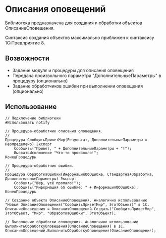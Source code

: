# Описания оповещений

Библиотека предназначена для создания и обработки объектов ОписаниеОповещения.

Синтаксис создания объектов максимально приближен к синтаксису 1С:Предприятие 8.

## Возвожности

* Задание модуля и процедуры для описания оповещения
* Передача произвольного параметра "ДополнительныеПараметры" в процедуру (опционально)
* Задание обработчиков ошибки при выполнении оповещения (опционально)

## Использование

```bsl
// Подключение библиотеки
#Использовать notify

// Процедура-обработчик описания оповещения.
//
Процедура СообщитьПриветМир(Результат, ДополнительныеПараметры = Неопределено) Экспорт
    Сообщить("Привет, " + ДополнительныеПараметры + "!");
    ВызватьИсключение "Что-то произошло!";
КонецПроцедуры

// Процедура-обработчик ошибки.
//
Процедура ОбработкаОшибки(ИнформацияОбОшибке, СтандартнаяОбработка, ДополнительныеПараметры) Экспорт
    Сообщить("Шеф, усё пропало!");
    Сообщить("Информация об ошибке: " + ИнформацияОбОшибке);
КонецПроцедуры

// Создание объекта ОписаниеОповещения. Аналогично использованию "Новый ОписаниеОповещения("СообщитьПриветМир", ЭтотОбъект)" в 1С.
ОписаниеОповещения = ОписанияОповещений.Создать("СообщитьПриветМир", ЭтотОбъект, "Мир", "ОбработкаОшибки", ЭтотОбъект);

// Выполнение обработки оповещения. Аналогично использованию ВыполнитьОбработкуОповещения(ОписаниеОповещения) в 1С.
ОписанияОповещений.ВыполнитьОбработкуОповещения(ОписаниеОповещения);
```


